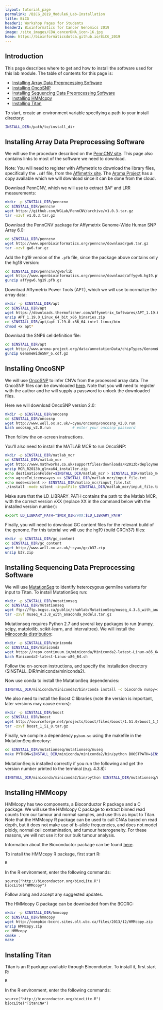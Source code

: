 ```yaml
---
layout: tutorial_page
permalink: /BiCG_2019_Module6_Lab-Installation
title: BiCG
header1: Workshop Pages for Students
header2: Bioinformatics for Cancer Genomics 2019
image: /site_images/CBW_cancerDNA_icon-16.jpg
home: https://bioinformaticsdotca.github.io/BiCG_2019
---
```


## Introduction

This page describes where to get and how to install the software used for this lab module. The table of contents for this page is:

* [Installing Array Data Preprocessing Software](#installing-array-data-preprocessing-software)
* [Installing OncoSNP](#installing-oncosnp)
* [Installing Sequencing Data Preprocessing Software](#installing-sequencing-data-preprocessing-software)
* [Installing HMMcopy](#installing-hmmcopy)
* [Installing Titan](#installing-titan)

To start, create an environment variable specifying a path to your install directory:
~~~bash
INSTALL_DIR=/path/to/install_dir
~~~

## Installing Array Data Preprocessing Software

We will use the procedure described on the [PennCNV site](http://www.openbioinformatics.org/penncnv/penncnv_tutorial_affy_gw6.html). This page also contains links to most of the software we need to download.

Note: You will need to register with Affymetrix to download the library files, specifically the `.cdf` file, from the [Affimetrix site](http://www.affymetrix.com/support/technical/byproduct.affx?product=genomewidesnp_6). The [Aroma Project](http://www.aroma-project.org) has a copy available which we will download since it can be done from the cloud.

Download PennCNV, which we will use to extract BAF and LRR measurements:
~~~bash
mkdir -p $INSTALL_DIR/penncnv
cd $INSTALL_DIR/penncnv
wget https://github.com/WGLab/PennCNV/archive/v1.0.3.tar.gz
tar -xzvf v1.0.3.tar.gz
~~~

Download the PennCNV package for Affymetrix Genome-Wide Human SNP Array 6.0:
~~~bash
cd $INSTALL_DIR/penncnv
wget http://www.openbioinformatics.org/penncnv/download/gw6.tar.gz
tar -xzvf gw6.tar.gz
~~~

Add the hg19 version of the `.pfb` file, since the package above contains only the hg18 version:
~~~bash
cd $INSTALL_DIR/penncnv/gw6/lib
wget http://www.openbioinformatics.org/penncnv/download/affygw6.hg19.pfb.gz
gunzip affygw6.hg19.pfb.gz
~~~

Download Affymetrix Power Tools (APT), which we will use to normalize the array data:
~~~bash
mkdir -p $INSTALL_DIR/apt
cd $INSTALL_DIR/apt
wget https://downloads.thermofisher.com/Affymetrix_Softwares/APT_1.19.0_Linux_64_bit_x86_binaries.zip
unzip APT_1.19.0_Linux_64_bit_x86_binaries.zip
cd $INSTALL_DIR/apt/apt-1.19.0-x86_64-intel-linux/bin
chmod +x apt*
~~~

Download the SNP6 cel definition file:
~~~bash
cd $INSTALL_DIR/apt
wget http://www.aroma-project.org/data/annotationData/chipTypes/GenomeWideSNP_6/GenomeWideSNP_6.cdf.gz
gunzip GenomeWideSNP_6.cdf.gz
~~~

## Installing OncoSNP

We will use [OncoSNP](https://sites.google.com/site/oncosnp/) to infer CNVs from the processed array data. The OncoSNP files can be downloaded [here](https://sites.google.com/site/oncosnp/user-guide/downloads). Note that you will need to register with the author and he will supply a password to unlock the downloaded files.

Here we will download OncoSNP version 2.0:
~~~bash
mkdir -p $INSTALL_DIR/oncosnp
cd $INSTALL_DIR/oncosnp
wget http://www.well.ox.ac.uk/~cyau/oncosnp/oncosnp_v2.0.run
bash oncosnp_v2.0.run          # enter your oncosnp password
~~~

Then follow the on-screen instructions. 

You'll also need to install the MATLAB MCR to run OncoSNP:

~~~bash
mkdir -p $INSTALL_DIR/matlab_mcr
cd $INSTALL_DIR/matlab_mcr
wget http://www.mathworks.co.uk/supportfiles/downloads/R2013b/deployment_files/R2013b/installers/glnxa64/MCR_R2013b_glnxa64_installer.zip
unzip MCR_R2013b_glnxa64_installer.zip
echo destinationFolder=$INSTALL_DIR/matlab_mcr > $INSTALL_DIR/matlab_mcr/input_file.txt
echo agreeToLicense=yes >> $INSTALL_DIR/matlab_mcr/input_file.txt
echo mode=silent >> $INSTALL_DIR/matlab_mcr/input_file.txt
./install -mode silent -inputFile $INSTALL_DIR/matlab_mcr/input_file.txt

~~~

Make sure that the LD_LIBRARY_PATH contains the path to the Matlab MCR, with the correct version vXX (replace XX in the command below with the installed version number):

~~~bash
export LD_LIBRARY_PATH="$MCR_DIR/vXX:$LD_LIBRARY_PATH"
~~~

Finally, you will need to download GC content files for the relevant build of the genome. For this tutorial we will use the hg19 (build GRCh37) files:

~~~bash
mkdir -p $INSTALL_DIR/gc_content
cd $INSTALL_DIR/gc_content
wget http://www.well.ox.ac.uk/~cyau/gc/b37.zip
unzip b37.zip
~~~

## Installing Sequencing Data Preprocessing Software

We will use [MutationSeq](https://bitbucket.org/shahlabbcca/mutationseq) to identify heterozygous germline variants for input to Titan. To install MutationSeq run:
~~~bash
mkdir -p $INSTALL_DIR/mutationseq
cd $INSTALL_DIR/mutationseq
wget ftp://ftp.bcgsc.ca/public/shahlab/MutationSeq/museq_4.3.8_with_anaconda_models.tar.gz
tar -zxvf museq_4.3.8_with_anaconda_models.tar.gz
~~~

Mutationseq requires Python 2.7 and several key packages to run (numpy, scipy, matplotlib, scikit-learn, and intervaltree). We will install the [Minoconda distribution](https://conda.io/miniconda.html):

~~~bash
mkdir -p $INSTALL_DIR/miniconda
cd $INSTALL_DIR/miniconda
wget https://repo.continuum.io/miniconda/Miniconda2-latest-Linux-x86_64.sh
bash Miniconda2-latest-Linux-x86_64.sh
~~~

Follow the on-screen instructions, and specify the installation directory ($INSTALL_DIR/miniconda/miniconda2). 

Now use conda to install the MutationSeq dependencies:
~~~bash
$INSTALL_DIR/miniconda/miniconda2/bin/conda install -c bioconda numpy=1.7.1 scipy=0.12.0 scikit-learn=0.13.1 matplotlib=1.2.1 intervaltree
~~~

We also need to install the Boost C libraries (note the version is important, later versions may cause errors):
~~~bash
mkdir -p $INSTALL_DIR/boost
cd $INSTALL_DIR/boost
wget http://sourceforge.net/projects/boost/files/boost/1.51.0/boost_1_51_0.tar.gz
tar -zxvf boost_1_51_0.tar.gz
~~~

Finally, we compile a dependency `pybam.so` using the makefile in the MutationSeq directory:
~~~bash
cd $INSTALL_DIR/mutationseq/mutationseq/museq
make PYTHON=$INSTALL_DIR/miniconda/miniconda2/bin/python BOOSTPATH=$INSTALL_DIR/boost/boost_1_51_0 -B
~~~

MutationSeq is installed correctly if you run the following and get the version number printed to the terminal (e.g. 4.3.8):
~~~bash
$INSTALL_DIR/miniconda/miniconda2/bin/python $INSTALL_DIR/mutationseq/mutationseq/museq/classify.py --version
~~~

## Installing HMMcopy

HMMcopy has two components, a Bioconductor R package and a C package. We will use the HMMcopy C package to extract binned read counts from our tumour and normal samples, and use this as input to Titan. Note that the HMMcopy R package can be used to call CNAs based on read depth, but it does not make use of b-allele frequencies, and does not model ploidy, normal cell contamination, and tumour heterogeneity. For these reasons, we will not use it for our bulk tumour analysis.

Information about the Bioconductor package can be found [here](http://bioconductor.org/packages/release/bioc/html/HMMcopy.html).

To install the HMMcopy R package, first start R:

~~~bash
R
~~~

In the R environment, enter the following commands:

~~~
source("http://bioconductor.org/biocLite.R")
biocLite("HMMcopy")
~~~

Follow along and accept any suggested updates.

The HMMcopy C package can be downloaded from the BCCRC:

~~~bash
mkdir -p $INSTALL_DIR/hmmcopy
cd $INSTALL_DIR/hmmcopy
wget http://compbio-bccrc.sites.olt.ubc.ca/files/2013/12/HMMcopy.zip
unzip HMMcopy.zip
cd HMMcopy
cmake .
make
~~~

## Installing Titan

Titan is an R package available through Bioconductor. To install it, first start R:

~~~bash
R
~~~

In the R environment, enter the following commands:

~~~
source("http://bioconductor.org/biocLite.R")
biocLite("TitanCNA")
~~~

